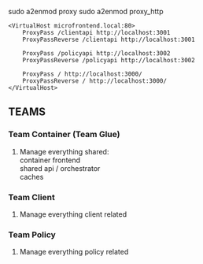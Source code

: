 sudo a2enmod proxy
sudo a2enmod proxy_http

```text
<VirtualHost microfrontend.local:80>
	ProxyPass /clientapi http://localhost:3001
	ProxyPassReverse /clientapi http://localhost:3001

	ProxyPass /policyapi http://localhost:3002
	ProxyPassReverse /policyapi http://localhost:3002

	ProxyPass / http://localhost:3000/
	ProxyPassReverse / http://localhost:3000/
</VirtualHost>
```

## TEAMS

### Team Container (Team Glue)
1. Manage everything shared:\
container frontend\
shared api / orchestrator\
caches

### Team Client
1. Manage everything client related

### Team Policy
1. Manage everything policy related